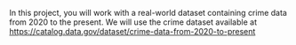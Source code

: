 In this project, you will work with a real-world dataset containing crime data from 2020 to the present. We will use the crime dataset available at https://catalog.data.gov/dataset/crime-data-from-2020-to-present
